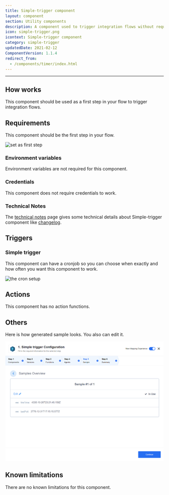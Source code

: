 ```yaml
---
title: Simple-trigger component
layout: component
section: Utility components
description: A component used to trigger integration flows without requesting data from any services.
icon: simple-trigger.png
icontext: Simple-trigger component
category: simple-trigger
updatedDate: 2021-02-12
ComponentVersion: 1.1.4
redirect_from:
  - /components/timer/index.html
---
```

---

## How works

This component should be used as a first step in your flow to trigger integration flows.

## Requirements

This component should be the first step in your flow.

![set as first step](img/1ststep.png)

### Environment variables

Environment variables are not required for this component.

### Credentials

This component does not require credentials to work.

### Technical Notes

The [technical notes](technical-notes) page gives some technical details about Simple-trigger component like [changelog](/components/simple-trigger/technical-notes#changelog).

## Triggers

### Simple trigger

This component can have a cronjob so you can choose when exactly and how often
you want this component to work.

![the cron setup](img/cron.png)

## Actions

This component has no action functions.

## Others

Here is how generated sample looks. You also can edit it.

![generated sample](img/simple-trigger-sample.png)

## Known limitations

There are no known limitations for this component.

